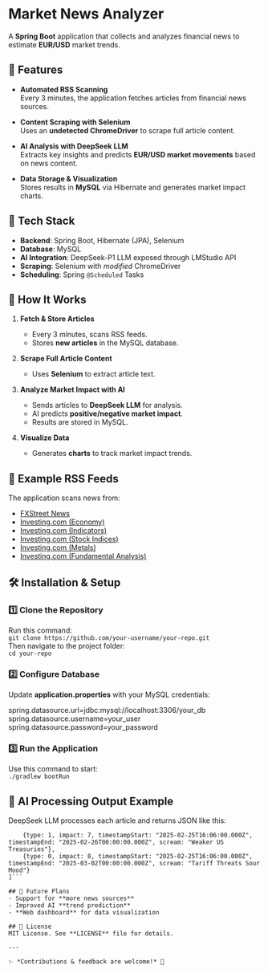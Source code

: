 # Market News Analyzer

A **Spring Boot** application that collects and analyzes financial news to estimate **EUR/USD** market trends.

## 📌 Features

- **Automated RSS Scanning**  
  Every 3 minutes, the application fetches articles from financial news sources.
  
- **Content Scraping with Selenium**  
  Uses an **undetected ChromeDriver** to scrape full article content.

- **AI Analysis with DeepSeek LLM**  
  Extracts key insights and predicts **EUR/USD market movements** based on news content.

- **Data Storage & Visualization**  
  Stores results in **MySQL** via Hibernate and generates market impact charts.

## 🔧 Tech Stack

- **Backend**: Spring Boot, Hibernate (JPA), Selenium  
- **Database**: MySQL
- **AI Integration**: DeepSeek-P1 LLM exposed through LMStudio API
- **Scraping**: Selenium with *modified* ChromeDriver  
- **Scheduling**: Spring `@Scheduled` Tasks  

## 🚀 How It Works

1. **Fetch & Store Articles**  
   - Every 3 minutes, scans RSS feeds.
   - Stores **new articles** in the MySQL database.

2. **Scrape Full Article Content**  
   - Uses **Selenium** to extract article text.

3. **Analyze Market Impact with AI**  
   - Sends articles to **DeepSeek LLM** for analysis.  
   - AI predicts **positive/negative market impact**.  
   - Results are stored in MySQL.

4. **Visualize Data**  
   - Generates **charts** to track market impact trends.

## 📂 Example RSS Feeds

The application scans news from:  
- [FXStreet News](https://www.fxstreet.com/rss/news)  
- [Investing.com (Economy)](https://pl.investing.com/rss/news_14.rss)  
- [Investing.com (Indicators)](https://pl.investing.com/rss/news_95.rss)  
- [Investing.com (Stock Indices)](https://pl.investing.com/rss/stock_Indices.rss)  
- [Investing.com (Metals)](https://pl.investing.com/rss/commodities_Metals.rss)  
- [Investing.com (Fundamental Analysis)](https://pl.investing.com/rss/market_overview_Fundamental.rss)  

## 🛠️ Installation & Setup

### 1️⃣ Clone the Repository  
Run this command:  
`git clone https://github.com/your-username/your-repo.git`  
Then navigate to the project folder:  
`cd your-repo`  

### 2️⃣ Configure Database  
Update **application.properties** with your MySQL credentials:  

spring.datasource.url=jdbc:mysql://localhost:3306/your_db  
spring.datasource.username=your_user  
spring.datasource.password=your_password  

### 3️⃣ Run the Application  
Use this command to start:  
`./gradlew bootRun`  

## 🧠 AI Processing Output Example  

DeepSeek LLM processes each article and returns JSON like this:  
```[
	{type: 1, impact: 7, timestampStart: "2025-02-25T16:06:00.000Z", timestampEnd: "2025-02-26T00:00:00.000Z", scream: "Weaker US Treasuries"},
	{type: 0, impact: 8, timestampStart: "2025-02-25T16:06:00.000Z", timestampEnd: "2025-03-02T00:00:00.000Z", scream: "Tariff Threats Sour Mood"} 
]```

## 📌 Future Plans
- Support for **more news sources**  
- Improved AI **trend prediction**  
- **Web dashboard** for data visualization  

## 📜 License
MIT License. See **LICENSE** file for details.

---

✨ *Contributions & feedback are welcome!* 🚀
